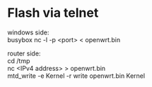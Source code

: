 # Flash via telnet
windows side:  
busybox nc -l -p \<port> < openwrt.bin  
                                     
router side:                                       
cd /tmp              
nc \<IPv4 address> <port> > openwrt.bin  
mtd_write -e Kernel -r write openwrt.bin Kernel  
